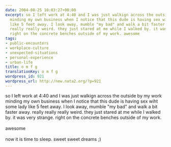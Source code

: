 ```yaml
---
date: 2004-08-25 10:03:27+00:00
excerpt: so I left work at 4:40 and I was just walkign across the outside by my work
  minding my own business when I notice that this dude is having sex wiht some lady
  like 5 feet away. I look away, mumble "my bad" and walk a bit faster away. really
  really really weird. they just stared at me while I walked by. it was very strange.
  right on the concrete benches outside of my work. awesome
tags:
- public-encounters
- workplace-culture
- unexpected-situations
- personal-experience
- urban-life
title: o m f g
translationKey: o m f g
wordpress_id: 921
wordpress_url: http://new.nata2.org/?p=921
---
```


so I left work at 4:40 and I was just walkign across the outside by my work minding my own business when I notice that this dude is having sex wiht some lady like 5 feet away. I look away, mumble "my bad" and walk a bit faster away. really really really weird. they just stared at me while I walked by. it was very strange. right on the concrete benches outside of my work. <br/><bR>awesome<br/><br/>now it is time to sleep. sweet sweet dreams ;)